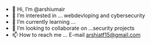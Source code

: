 - 👋 Hi, I’m @arshiumair
- 👀 I’m interested in ... webdevloping and cybersecurity
- 🌱 I’m currently learning ...
- 💞️ I’m looking to collaborate on ...security projects
- 📫 How to reach me ... E-mail arshiatf15@gmail.com 

<!---
arshiumair/arshiumair is a ✨ special ✨ repository because its `README.md` (this file) appears on your GitHub profile.
You can click the Preview link to take a look at your changes.
--->
